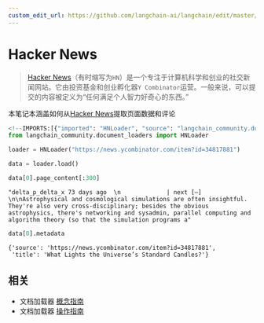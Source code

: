 ```yaml
---
custom_edit_url: https://github.com/langchain-ai/langchain/edit/master/docs/docs/integrations/document_loaders/hacker_news.ipynb
---
```

# Hacker News

>[Hacker News](https://en.wikipedia.org/wiki/Hacker_News)（有时缩写为`HN`）是一个专注于计算机科学和创业的社交新闻网站。它由投资基金和创业孵化器`Y Combinator`运营。一般来说，可以提交的内容被定义为“任何满足个人智力好奇心的东西。”

本笔记本涵盖如何从[Hacker News](https://news.ycombinator.com/)提取页面数据和评论


```python
<!--IMPORTS:[{"imported": "HNLoader", "source": "langchain_community.document_loaders", "docs": "https://python.langchain.com/api_reference/community/document_loaders/langchain_community.document_loaders.hn.HNLoader.html", "title": "Hacker News"}]-->
from langchain_community.document_loaders import HNLoader
```


```python
loader = HNLoader("https://news.ycombinator.com/item?id=34817881")
```


```python
data = loader.load()
```


```python
data[0].page_content[:300]
```



```output
"delta_p_delta_x 73 days ago  \n             | next [–] \n\nAstrophysical and cosmological simulations are often insightful. They're also very cross-disciplinary; besides the obvious astrophysics, there's networking and sysadmin, parallel computing and algorithm theory (so that the simulation programs a"
```



```python
data[0].metadata
```



```output
{'source': 'https://news.ycombinator.com/item?id=34817881',
 'title': 'What Lights the Universe’s Standard Candles?'}
```



## 相关

- 文档加载器 [概念指南](/docs/concepts/#document-loaders)
- 文档加载器 [操作指南](/docs/how_to/#document-loaders)
